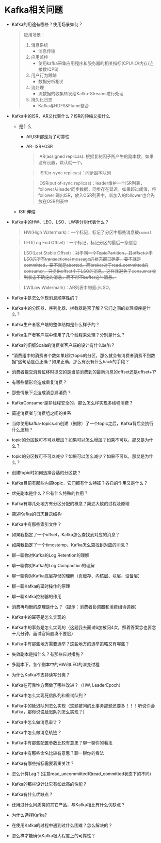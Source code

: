 # Kafka相关问题

- Kafka的用途有哪些？使用场景如何？

  > 应用场景：
  >
  > 1. 消息系统
  >    - 消息传输
  > 2. 应用监控
  >    - 使用kafka采集应用程序和服务器的相关指标(CPU\IO\内存\连接数\QPS)
  > 3. 用户行为跟踪
  >    - 数据分析相关
  > 4. 流处理
  >    - 流数据的收集转发给Kafka-Streams进行处理
  > 5. 持久化日志
  >    - Kafka与HDFS&Flume整合

- Kafka中的ISR、AR又代表什么？ISR的伸缩又指什么

  - 是什么
    - AR,ISR都是为了可靠性

    - AR=ISR+OSR

      > ​	AR(assigned replicas): 根据复制因子所产生的副本数，如果没有设置，默认就一个。

      > ​	ISR(in-sync replicas)：同步副本队列

      > ​    OSR(out of-sync replicas)：leader维护一个ISR列表，follower从leader同步数据，同步存在延迟，如果超过阈值，将follower 踢出ISR，放入OSR列表中，新加入的follower也会先放在OSR列表中

  - ISR 伸缩



- Kafka中的HW、LEO、LSO、LW等分别代表什么？

  > HW(High Watermark)：一个标记，标记了分区中那些消息被`commit`

  > LEO(Log End Offset)：一个标记，标记分区的最后一条信息

  > LSO(Last Stable Offset)：~~对于同一个TopicPartition，其offset小于LSO的所有transactional message的状态都已确定，要不就是committed，要不就是aborted。而broker对于read_committed的consumer，只提供offset小于LSO的消息。这样就避免了consumer收到状态不确定的消息，而不得不buffer这些消息。~~

  > LW(Low Watermark)：AR列表中的最小LSO。

- Kafka中是怎么体现消息顺序性的？

  

- Kafka中的分区器、序列化器、拦截器是否了解？它们之间的处理顺序是什么？

- Kafka生产者客户端的整体结构是什么样子的？

- Kafka生产者客户端中使用了几个线程来处理？分别是什么？

- Kafka的旧版Scala的消费者客户端的设计有什么缺陷？

- “消费组中的消费者个数如果超过topic的分区，那么就会有消费者消费不到数据”这句话是否正确？如果正确，那么有没有什么hack的手段？

- 消费者提交消费位移时提交的是当前消费到的最新消息的offset还是offset+1?

- 有哪些情形会造成重复消费？

- 那些情景下会造成消息漏消费？

- KafkaConsumer是非线程安全的，那么怎么样实现多线程消费？

- 简述消费者与消费组之间的关系

- 当你使用kafka-topics.sh创建（删除）了一个topic之后，Kafka背后会执行什么逻辑？

- topic的分区数可不可以增加？如果可以怎么增加？如果不可以，那又是为什么？

- topic的分区数可不可以减少？如果可以怎么减少？如果不可以，那又是为什么？

- 创建topic时如何选择合适的分区数？

- Kafka目前有那些内部topic，它们都有什么特征？各自的作用又是什么？

- 优先副本是什么？它有什么特殊的作用？

- Kafka有哪几处地方有分区分配的概念？简述大致的过程及原理

- 简述Kafka的日志目录结构

- Kafka中有那些索引文件？

- 如果我指定了一个offset，Kafka怎么查找到对应的消息？

- 如果我指定了一个timestamp，Kafka怎么查找到对应的消息？

- 聊一聊你对Kafka的Log Retention的理解

- 聊一聊你对Kafka的Log Compaction的理解

- 聊一聊你对Kafka底层存储的理解（页缓存、内核层、块层、设备层）

- 聊一聊Kafka的延时操作的原理

- 聊一聊Kafka控制器的作用

- 消费再均衡的原理是什么？（提示：消费者协调器和消费组协调器）

- Kafka中的幂等是怎么实现的

- Kafka中的事务是怎么实现的（这题我去面试6加被问4次，照着答案念也要念十几分钟，面试官简直凑不要脸）

- Kafka中有那些地方需要选举？这些地方的选举策略又有哪些？

- 失效副本是指什么？有那些应对措施？

- 多副本下，各个副本中的HW和LEO的演变过程

- 为什么Kafka不支持读写分离？

- Kafka在可靠性方面做了哪些改进？（HW, LeaderEpoch）

- Kafka中怎么实现死信队列和重试队列？

- Kafka中的延迟队列怎么实现（这题被问的比事务那题还要多！！！听说你会Kafka，那你说说延迟队列怎么实现？）

- Kafka中怎么做消息审计？

- Kafka中怎么做消息轨迹？

- Kafka中有那些配置参数比较有意思？聊一聊你的看法

- Kafka中有那些命名比较有意思？聊一聊你的看法

- Kafka有哪些指标需要着重关注？

- 怎么计算Lag？(注意read_uncommitted和read_committed状态下的不同)

- Kafka的那些设计让它有如此高的性能？

- Kafka有什么优缺点？

- 还用过什么同质类的其它产品，与Kafka相比有什么优缺点？

- 为什么选择Kafka?

- 在使用Kafka的过程中遇到过什么困难？怎么解决的？

- 怎么样才能确保Kafka极大程度上的可靠性？
